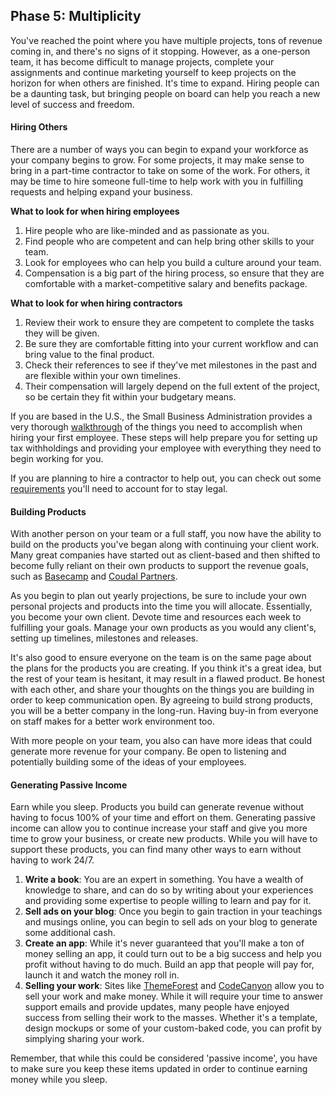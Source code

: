 ## Phase 5: Multiplicity

You've reached the point where you have multiple projects, tons of revenue coming in, and there's no signs of it stopping. However, as a one-person team, it has become difficult to manage projects, complete your assignments and continue marketing yourself to keep projects on the horizon for when others are finished. It's time to expand. Hiring people can be a daunting task, but bringing people on board can help you reach a new level of success and freedom.

#### Hiring Others

There are a number of ways you can begin to expand your workforce as your company begins to grow. For some projects, it may make sense to bring in a part-time contractor to take on some of the work. For others, it may be time to hire someone full-time to help work with you in fulfilling requests and helping expand your business.

**What to look for when hiring employees**

1. Hire people who are like-minded and as passionate as you.
2. Find people who are competent and can help bring other skills to your team.
3. Look for employees who can help you build a culture around your team.
4. Compensation is a big part of the hiring process, so ensure that they are comfortable with a market-competitive salary and benefits package.

**What to look for when hiring contractors**

1. Review their work to ensure they are competent to complete the tasks they will be given.
2. Be sure they are comfortable fitting into your current workflow and can bring value to the final product.
3. Check their references to see if they've met milestones in the past and are flexible within your own timelines.
4. Their compensation will largely depend on the full extent of the project, so be certain they fit within your budgetary means.

If you are based in the U.S., the Small Business Administration provides a very thorough [walkthrough](http://www.sba.gov/content/hire-your-first-employee) of the things you need to accomplish when hiring your first employee. These steps will help prepare you for setting up tax withholdings and providing your employee with everything they need to begin working for you.

If you are planning to hire a contractor to help out, you can check out some [requirements](http://www.sba.gov/content/hire-contractor-or-employee) you'll need to account for to stay legal.

#### Building Products

With another person on your team or a full staff, you now have the ability to build on the products you've began along with continuing your client work. Many great companies have started out as client-based and then shifted to become fully reliant on their own products to support the revenue goals, such as [Basecamp](https://basecamp.com/about) and [Coudal Partners](http://www.coudal.com/).

As you begin to plan out yearly projections, be sure to include your own personal projects and products into the time you will allocate. Essentially, you become your own client. Devote time and resources each week to fulfilling your goals. Manage your own products as you would any client's, setting up timelines, milestones and releases.

It's also good to ensure everyone on the team is on the same page about the plans for the products you are creating. If you think it's a great idea, but the rest of your team is hesitant, it may result in a flawed product. Be honest with each other, and share your thoughts on the things you are building in order to keep communication open. By agreeing to build strong products, you will be a better company in the long-run. Having buy-in from everyone on staff makes for a better work environment too.

With more people on your team, you also can have more ideas that could generate more revenue for your company. Be open to listening and potentially building some of the ideas of your employees.

#### Generating Passive Income

Earn while you sleep. Products you build can generate revenue without having to focus 100% of your time and effort on them. Generating passive income can allow you to continue increase your staff and give you more time to grow your business, or create new products. While you will have to support these products, you can find many other ways to earn without having to work 24/7.

1. **Write a book**: You are an expert in something. You have a wealth of knowledge to share, and can do so by writing about your experiences and providing some expertise to people willing to learn and pay for it.
2. **Sell ads on your blog**: Once you begin to gain traction in your teachings and musings online, you can begin to sell ads on your blog to generate some additional cash.
3. **Create an app**: While it's never guaranteed that you'll make a ton of money selling an app, it could turn out to be a big success and help you profit without having to do much. Build an app that people will pay for, launch it and watch the money roll in.
4. **Selling your work**: Sites like [ThemeForest](http://themeforest.net/) and [CodeCanyon](http://codecanyon.net/) allow you to sell your work and make money. While it will require your time to answer support emails and provide updates, many people have enjoyed success from selling their work to the masses. Whether it's a template, design mockups or some of your custom-baked code, you can profit by simplying sharing your work.

Remember, that while this could be considered 'passive income', you have to make sure you keep these items updated in order to continue earning money while you sleep.
